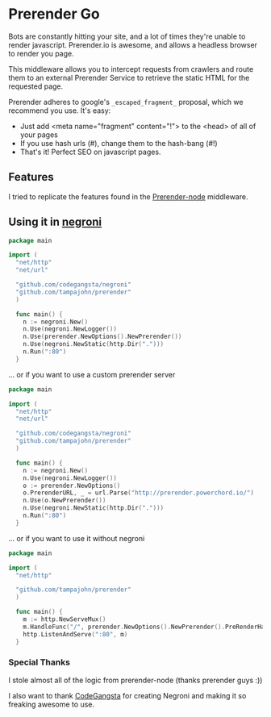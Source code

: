 Prerender Go
===========================

Bots are constantly hitting your site, and a lot of times they're unable to render
javascript.  Prerender.io is awesome, and allows a headless browser to render you
page.  

This middleware allows you to intercept requests from crawlers and route them
to an external Prerender Service to retrieve the static HTML for the requested page.

Prerender adheres to google's `_escaped_fragment_` proposal, which we recommend you use. It's easy:
- Just add &lt;meta name="fragment" content="!"> to the &lt;head> of all of your pages
- If you use hash urls (#), change them to the hash-bang (#!)
- That's it! Perfect SEO on javascript pages.

## Features
I tried to replicate the features found in the [Prerender-node](https://github.com/prerender/prerender-node/)
middleware.

## Using it in [negroni](https://github.com/codegangsta/negroni)
``` go
package main

import (
  "net/http"
  "net/url"

  "github.com/codegangsta/negroni"
  "github.com/tampajohn/prerender"
  )

  func main() {
    n := negroni.New()
    n.Use(negroni.NewLogger())
    n.Use(prerender.NewOptions().NewPrerender())
    n.Use(negroni.NewStatic(http.Dir(".")))
    n.Run(":80")
  }


```
... or if you want to use a custom prerender server

``` go
package main

import (
  "net/http"
  "net/url"

  "github.com/codegangsta/negroni"
  "github.com/tampajohn/prerender"
  )

  func main() {
    n := negroni.New()
    n.Use(negroni.NewLogger())
    o := prerender.NewOptions()
    o.PrerenderURL, _ = url.Parse("http://prerender.powerchord.io/")
    n.Use(o.NewPrerender())
    n.Use(negroni.NewStatic(http.Dir(".")))
    n.Run(":80")
  }


  ```
  ... or if you want to use it without negroni
  ``` go
  package main

  import (
    "net/http"

    "github.com/tampajohn/prerender"
    )

    func main() {
      m := http.NewServeMux()
      m.HandleFunc("/", prerender.NewOptions().NewPrerender().PreRenderHandler)
      http.ListenAndServe(":80", m)
    }

```

### Special Thanks
I stole almost all of the logic from prerender-node (thanks prerender guys :))

I also want to thank [CodeGangsta](https://github.com/codegangsta) for creating
Negroni and making it so freaking awesome to use.

